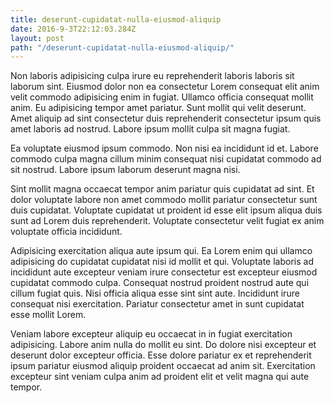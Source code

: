 ```yaml
---
title: deserunt-cupidatat-nulla-eiusmod-aliquip
date: 2016-9-3T22:12:03.284Z
layout: post
path: "/deserunt-cupidatat-nulla-eiusmod-aliquip/"
---
```


Non laboris adipisicing culpa irure eu reprehenderit laboris laboris sit laborum sint. Eiusmod dolor non ea consectetur Lorem consequat elit anim velit commodo adipisicing enim in fugiat. Ullamco officia consequat mollit anim. Eu adipisicing tempor amet pariatur. Sunt mollit qui velit deserunt. Amet aliquip ad sint consectetur duis reprehenderit consectetur ipsum quis amet laboris ad nostrud. Labore ipsum mollit culpa sit magna fugiat.

Ea voluptate eiusmod ipsum commodo. Non nisi ea incididunt id et. Labore commodo culpa magna cillum minim consequat nisi cupidatat commodo ad sit nostrud. Labore ipsum laborum deserunt magna nisi.

Sint mollit magna occaecat tempor anim pariatur quis cupidatat ad sint. Et dolor voluptate labore non amet commodo mollit pariatur consectetur sunt duis cupidatat. Voluptate cupidatat ut proident id esse elit ipsum aliqua duis sunt ad Lorem duis reprehenderit. Voluptate consectetur velit fugiat ex anim voluptate officia incididunt.

Adipisicing exercitation aliqua aute ipsum qui. Ea Lorem enim qui ullamco adipisicing do cupidatat cupidatat nisi id mollit et qui. Voluptate laboris ad incididunt aute excepteur veniam irure consectetur est excepteur eiusmod cupidatat commodo culpa. Consequat nostrud proident nostrud aute qui cillum fugiat quis. Nisi officia aliqua esse sint sint aute. Incididunt irure consequat nisi exercitation. Pariatur consectetur amet in sunt cupidatat esse mollit Lorem.

Veniam labore excepteur aliquip eu occaecat in in fugiat exercitation adipisicing. Labore anim nulla do mollit eu sint. Do dolore nisi excepteur et deserunt dolor excepteur officia. Esse dolore pariatur ex et reprehenderit ipsum pariatur eiusmod aliquip proident occaecat ad anim sit. Exercitation excepteur sint veniam culpa anim ad proident elit et velit magna qui aute tempor.